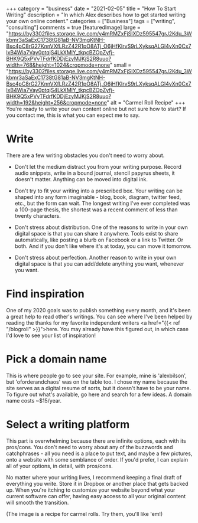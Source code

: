 +++
category = "business"
date = "2021-02-05"
title = "How To Start Writing"
description = "In which Alex describes how to get started writing your own online content."
categories = ["Business"]
tags = ["writing", "consulting"]
comments = true
[featuredImage]
  large = "https://by3302files.storage.live.com/y4mRMZxFjSlXDz595547grJ2Kdu_3Wkbmr3aSaExC1738tG81aB-NV3mgKtNH-Bsc4pC8rG27KnnVXfLRzZ42R1pO8ATj_O6jHfKIrvS9rLXyksqALGl4vXn0Cx7lxB4Wia7Vay0ptqjS4LkXMlY_tkpcBZOpZyfj-BHK9Q5xPVvTFdrfKDDjEzyMJKjS2R8uuo?width=768&height=1024&cropmode=none"
  small = "https://by3302files.storage.live.com/y4mRMZxFjSlXDz595547grJ2Kdu_3Wkbmr3aSaExC1738tG81aB-NV3mgKtNH-Bsc4pC8rG27KnnVXfLRzZ42R1pO8ATj_O6jHfKIrvS9rLXyksqALGl4vXn0Cx7lxB4Wia7Vay0ptqjS4LkXMlY_tkpcBZOpZyfj-BHK9Q5xPVvTFdrfKDDjEzyMJKjS2R8uuo?width=192&height=256&cropmode=none"
  alt   = "Carmel Roll Recipe"
+++
You're ready to write your own content online but not sure how to start? If you contact me, this is what you can expect me to say.

# Write

There are a few writing obstacles you don't need to worry about.

- Don't let the medium distract you from your writing purpose. Record audio snippets, write in a bound journal, stencil papyrus sheets, it doesn't matter. Anything can be moved into digital ink.

- Don't try to fit your writing into a prescribed box. Your writing can be shaped into any form imaginable - blog, book, diagram, twitter feed, etc., but the form can wait. The longest writing I've ever completed was a 100-page thesis, the shortest was a recent comment of less than twenty characters.

- Don't stress about distribution. One of the reasons to write in your own digital space is that you can share it anywhere. Tools exist to share automatically, like posting a blurb on Facebook or a link to Twitter. Or both. And if you don't like where it's at today, you can move it tomorrow.

- Don't stress about perfection. Another reason to write in your own digital space is that you can add/delete anything you want, whenever you want.

# Find inspiration

One of my 2020 goals was to publish something every month, and it's been a great help to read other's writings. You can see where I've been helped by reading the thanks for my favorite independent writers <a href="{{< ref "/blogroll" >}}">here</a>. You may already have this figured out, in which case I'd love to see your list of inspiration!

# Pick a domain name

This is where people go to see your site. For example, mine is 'alexbilson', but 'oforderandchaos' was on the table too. I chose my name because the site serves as a digital resume of sorts, but it doesn't have to be your name. To figure out what's available, go here and search for a few ideas. A domain name costs ~$15/year.

# Select a writing platform

This part is overwhelming because there are infinite options, each with its pros/cons. You don't need to worry about any of the buzzwords and catchphrases - all you need is a place to put text, and maybe a few pictures, onto a website with some semblance of order. If you'd prefer, I can explain all of your options, in detail, with pros/cons.

No matter where your writing lives, I recommend keeping a final draft of everything you write. Store it in Dropbox or another place that gets backed up. When you're itching to customize your website beyond what your current software can offer, having easy access to all your original content will smooth the transition.

(The image is a recipe for carmel rolls. Try them, you'll like 'em!)
